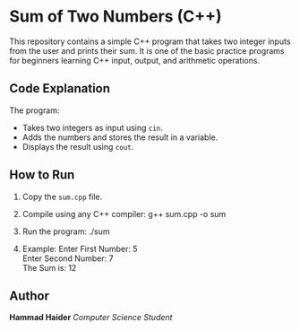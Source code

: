 # Sum of Two Numbers (C++)

This repository contains a simple C++ program that takes two integer inputs from the user and prints their sum. It is one of the basic practice programs for beginners learning C++ input, output, and arithmetic operations.

## Code Explanation
The program:
- Takes two integers as input using `cin`.
- Adds the numbers and stores the result in a variable.
- Displays the result using `cout`.

## How to Run
1. Copy the `sum.cpp` file.
2. Compile using any C++ compiler:
   g++ sum.cpp -o sum
   
4. Run the program:
   ./sum
   
6. Example:
   Enter First Number: 5  
   Enter Second Number: 7  
   The Sum is: 12  

## Author
**Hammad Haider**
*Computer Science Student*
